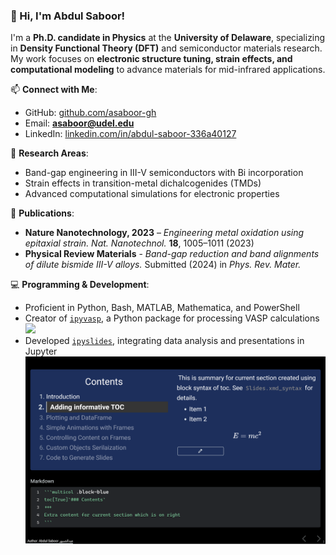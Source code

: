 ### 👋 Hi, I'm Abdul Saboor!
  
I'm a **Ph.D. candidate in Physics** at the **University of Delaware**, specializing in **Density Functional Theory (DFT)** and semiconductor materials research. My work focuses on **electronic structure tuning, strain effects, and computational modeling** to advance materials for mid-infrared applications.

📫 **Connect with Me**:
- GitHub: [github.com/asaboor-gh](https://github.com/asaboor-gh)  
- Email: **asaboor@udel.edu**  
- LinkedIn: [linkedin.com/in/abdul-saboor-336a40127](https://www.linkedin.com/in/abdul-saboor-336a40127)
  
🔬 **Research Areas**:
- Band-gap engineering in III-V semiconductors with Bi incorporation  
- Strain effects in transition-metal dichalcogenides (TMDs)  
- Advanced computational simulations for electronic properties

📄 **Publications**:
- **Nature Nanotechnology, 2023** – *Engineering metal oxidation using epitaxial strain. Nat. Nanotechnol.* **18**, 1005–1011 (2023)
- **Physical Review Materials** - *Band-gap reduction and band alignments of dilute bismide III-V alloys.* Submitted (2024) in *Phys. Rev. Mater.*
  
💻 **Programming & Development**:
- Proficient in Python, Bash, MATLAB, Mathematica, and PowerShell  
- Creator of [`ipyvasp`](https://github.com/asaboor-gh/ipyvasp), a Python package for processing VASP calculations
  ![](https://github.com/massgh/massgh/blob/master/pivotpy.png)
- Developed [`ipyslides`](https://github.com/asaboor-gh/ipyslides), integrating data analysis and presentations in Jupyter
  ![](https://github.com/asaboor-gh/ipyslides/blob/main/slide.png)
